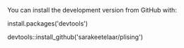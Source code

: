 You can install the development version from GitHub with:

install.packages('devtools')

devtools::install_github('sarakeetelaar/plising')
